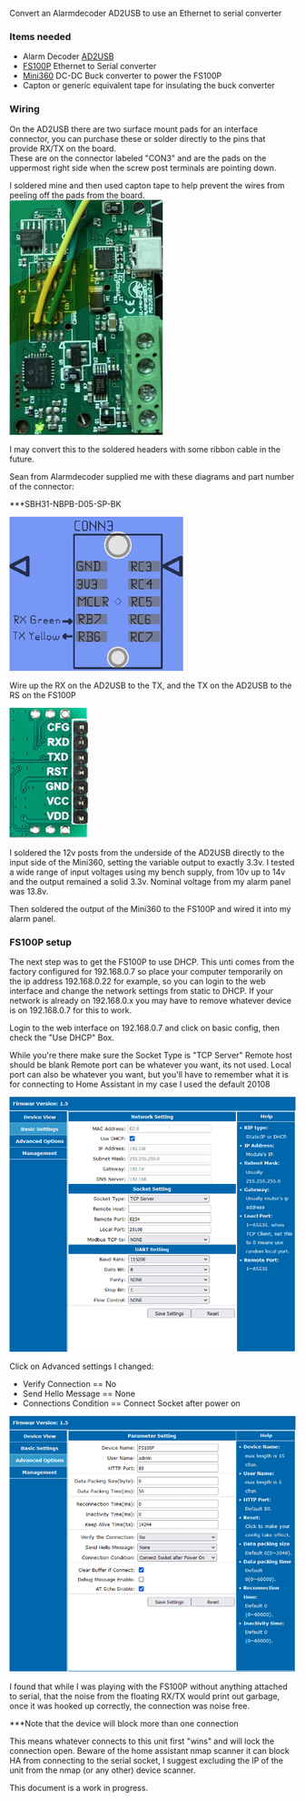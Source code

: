 Convert an Alarmdecoder AD2USB to use an Ethernet to serial converter

### Items needed

- Alarm Decoder [AD2USB](https://www.alarmdecoder.com/catalog/product_info.php/products_id/29)
- [FS100P](https://www.aliexpress.com/item/32963270624.html) Ethernet to Serial converter
- [Mini360](https://www.aliexpress.com/item/32411154908.html) DC-DC Buck converter to power the FS100P
- Capton or generic equivalent tape for insulating the buck converter

### Wiring

On the AD2USB there are two surface mount pads for an interface connector, you can purchase these or solder directly to the pins that provide RX/TX on the board.  
These are on the connector labeled "CON3" and are the pads on the uppermost right side when the screw post terminals are pointing down.

I soldered mine and then used capton tape to help prevent the wires from peeling off the pads from the board.
![Image](images/ad2usbpads.png)

I may convert this to the soldered headers with some ribbon cable in the future.

Sean from Alarmdecoder supplied me with these diagrams and part number of the connector:

***SBH31-NBPB-D05-SP-BK

![Image](images/diagram1.png)

Wire up the RX on the AD2USB to the TX, and the TX on the AD2USB to the RS on the FS100P

![Image](images/FS100PPins.png)

I soldered the 12v posts from the underside of the AD2USB directly to the input side of the Mini360, setting the variable output to exactly 3.3v.  I tested a wide range of input voltages using my bench supply, from 10v up to 14v and the output remained a solid 3.3v.  Nominal voltage from my alarm panel was 13.8v.

Then soldered the output of the Mini360 to the FS100P and wired it into my alarm panel.

### FS100P setup

The next step was to get the FS100P to use DHCP.
This unti comes from the factory configured for 192.168.0.7 so place your computer temporarily on the ip address 192.168.0.22 for example, so you can login to the web interface and change the network settings from static to DHCP.  If your network is already on 192.168.0.x you may have to remove whatever device is on 192.168.0.7 for this to work.

Login to the web interface on 192.168.0.7 and click on basic config, then check the "Use DHCP" Box.

While you're there make sure the Socket Type is "TCP Server"
Remote host should be blank
Remote port can be whatever you want, its not used.
Local port can also be whatever you want, but you'll have to remember what it is for connecting to Home Assistant in my case I used the default 20108

![Image](images/FS100PNetwork.png)

Click on Advanced settings
I changed:
- Verify Connection == No
- Send Hello Message == None
- Connections Condition == Connect Socket after power on

![Image](images/FS100PAdvanced.png)

I found that while I was playing with the FS100P without anything attached to serial, that the noise from the floating RX/TX would print out garbage, once it was hooked up correctly, the connection was noise free.

***Note that the device will block more than one connection

This means whatever connects to this unit first "wins" and will lock the connection open. 
Beware of the home assistant nmap scanner it can block HA from connecting to the serial socket, I suggest excluding the IP of the unit from the nmap (or any other) device scanner.

This document is a work in progress.


